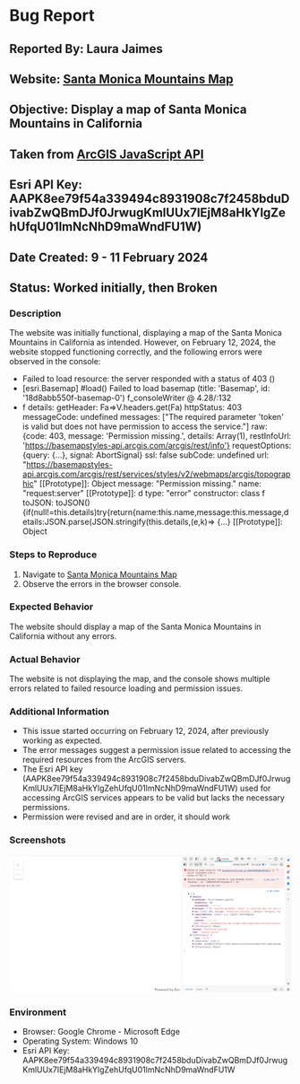 # Bug Report

## Reported By: Laura Jaimes
## Website: [Santa Monica Mountains Map](https://geolaurajaimes.github.io/repo_ljaimesa/ex1displayamap.html)
## Objective: Display a map of Santa Monica Mountains in California
## Taken from [ArcGIS JavaScript API](https://developers.arcgis.com/javascript/latest/get-started/)
## Esri API Key: AAPK8ee79f54a339494c8931908c7f2458bduDivabZwQBmDJf0JrwugKmlUUx7IEjM8aHkYlgZehUfqU01lmNcNhD9maWndFU1W)
## Date Created: 9 - 11 February 2024
## Status: Worked initially, then Broken

### Description
The website was initially functional, displaying a map of the Santa Monica Mountains in California as intended. However, on February 12, 2024, the website stopped functioning correctly, and the following errors were observed in the console:

- Failed to load resource: the server responded with a status of 403 ()
- [esri.Basemap] #load() Failed to load basemap (title: 'Basemap', id: '18d8abb550f-basemap-0') f_consoleWriter @ 4.28/:132
- f details: getHeader: Fa=>V.headers.get(Fa) httpStatus: 403 messageCode: undefined messages: ["The required parameter 'token' is valid but does not have permission to access the service."] raw: {code: 403, message: 'Permission missing.', details: Array(1), restInfoUrl: 'https://basemapstyles-api.arcgis.com/arcgis/rest/info'} requestOptions: {query: {…}, signal: AbortSignal} ssl: false subCode: undefined url: "https://basemapstyles-api.arcgis.com/arcgis/rest/services/styles/v2/webmaps/arcgis/topographic" [[Prototype]]: Object message: "Permission missing." name: "request:server" [[Prototype]]: d type: "error" constructor: class f toJSON: toJSON(){if(null!=this.details)try{return{name:this.name,message:this.message,details:JSON.parse(JSON.stringify(this.details,(e,k)=> {…} [[Prototype]]: Object

### Steps to Reproduce
1. Navigate to [Santa Monica Mountains Map](https://geolaurajaimes.github.io/repo_ljaimesa/ex1displayamap.html)
2. Observe the errors in the browser console.

### Expected Behavior
The website should display a map of the Santa Monica Mountains in California without any errors.

### Actual Behavior
The website is not displaying the map, and the console shows multiple errors related to failed resource loading and permission issues.

### Additional Information
- This issue started occurring on February 12, 2024, after previously working as expected.
- The error messages suggest a permission issue related to accessing the required resources from the ArcGIS servers.
- The Esri API key (AAPK8ee79f54a339494c8931908c7f2458bduDivabZwQBmDJf0JrwugKmlUUx7IEjM8aHkYlgZehUfqU01lmNcNhD9maWndFU1W) used for accessing ArcGIS services appears to be valid but lacks the necessary permissions.
- Permission were revised and are in order, it should work

### Screenshots
![BugEx1](img/BugEx1.png)

### Environment
- Browser: Google Chrome - Microsoft Edge
- Operating System: Windows 10
- Esri API Key: AAPK8ee79f54a339494c8931908c7f2458bduDivabZwQBmDJf0JrwugKmlUUx7IEjM8aHkYlgZehUfqU01lmNcNhD9maWndFU1W
